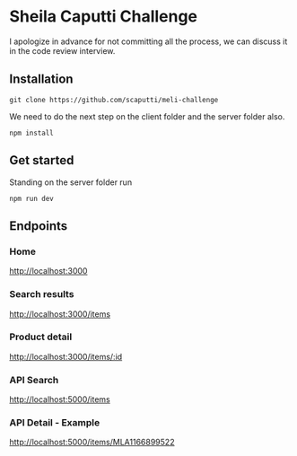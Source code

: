 # Sheila Caputti Challenge
I apologize in advance for not committing all the process, we can discuss it in the code review interview. 

## Installation
```
git clone https://github.com/scaputti/meli-challenge
```
We need to do the next step on the client folder and the server folder also.
```
npm install
```

## Get started

Standing on the server folder run
```
npm run dev
```

## Endpoints 


### Home 
[http://localhost:3000](http://localhost:3000)

### Search results
[http://localhost:3000/items](http://localhost:3000/items)

### Product detail
[http://localhost:3000/items/:id](http://localhost:3000/items/:id)

### API Search
[http://localhost:5000/items](http://localhost:5000/items)

### API Detail - Example
[http://localhost:5000/items/MLA1166899522](http://localhost:5000/items/MLA1166899522)


